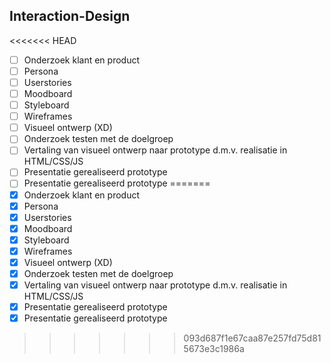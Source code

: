 Interaction-Design
---------------------------------------
<<<<<<< HEAD
* [ ] Onderzoek klant en product
* [ ] Persona
* [ ] Userstories
* [ ] Moodboard
* [ ] Styleboard
* [ ] Wireframes
* [ ] Visueel ontwerp (XD)
* [ ] Onderzoek testen met de doelgroep
* [ ] Vertaling van visueel ontwerp naar prototype d.m.v. realisatie in HTML/CSS/JS
* [ ] Presentatie gerealiseerd prototype
* [ ] Presentatie gerealiseerd prototype
=======
* [x] Onderzoek klant en product
* [x] Persona
* [x] Userstories
* [x] Moodboard
* [x] Styleboard
* [x] Wireframes
* [x] Visueel ontwerp (XD)
* [x] Onderzoek testen met de doelgroep
* [x] Vertaling van visueel ontwerp naar prototype d.m.v. realisatie in HTML/CSS/JS
* [x] Presentatie gerealiseerd prototype
* [x] Presentatie gerealiseerd prototype
>>>>>>> 093d687f1e67caa87e257fd75d815673e3c1986a

